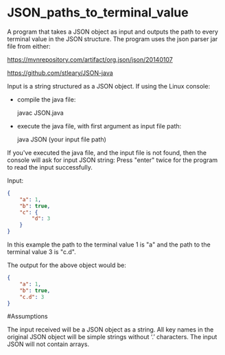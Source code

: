 # JSON_paths_to_terminal_value

A program that takes a JSON object as input and outputs the path to every terminal value in the JSON structure.
The program uses the json parser jar file from either:

https://mvnrepository.com/artifact/org.json/json/20140107

https://github.com/stleary/JSON-java

Input is a string structured as a JSON object. 
If using the Linux console:
- compile the java file:

    javac JSON.java
- execute the java file, with first argument as input file path: 

    java JSON (your input file path)
    
If you've executed the java file, and the input file is not found, then the console will ask for input JSON string:
Press "enter" twice for the program to read the input successfully.

Input:

```json
{
    "a": 1,
    "b": true,
    "c": {
        "d": 3
    }
}
```
In this example the path to the terminal value 1 is "a" and the path to the terminal value 3 is "c.d".

The output for the above object would be:

```json
{
    "a": 1,
    "b": true,
    "c.d": 3
}
```


#Assumptions

The input received will be a JSON object as a string.
All key names in the original JSON object will be simple strings without ‘.’ characters.
The input JSON will not contain arrays.
